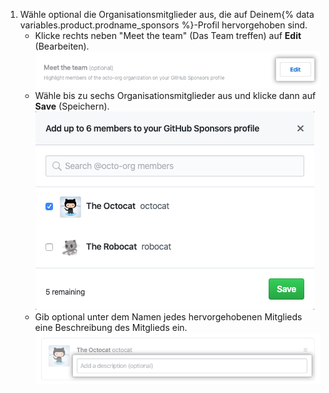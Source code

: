 1. Wähle optional die Organisationsmitglieder aus, die auf Deinem{% data variables.product.prodname_sponsors %}-Profil hervorgehoben sind.
    - Klicke rechts neben "Meet the team" (Das Team treffen) auf **Edit** (Bearbeiten).  
      ![Schaltfläche „Edit organization members to profile" (Organisationsmitglieder im Profil bearbeiten)](/assets/images/help/sponsors/edit-org-members-profile-button.png)
    - Wähle bis zu sechs Organisationsmitglieder aus und klicke dann auf **Save** (Speichern). ![Wähle hervorgehobenen Organisationsmitglieder aus](/assets/images/help/sponsors/select-highlighted-org-members.png)
    - Gib optional unter dem Namen jedes hervorgehobenen Mitglieds eine Beschreibung des Mitglieds ein. ![Beschreibung für hervorgehobene Organisationsmitglieder](/assets/images/help/sponsors/description-highlighted-org-members.png)
